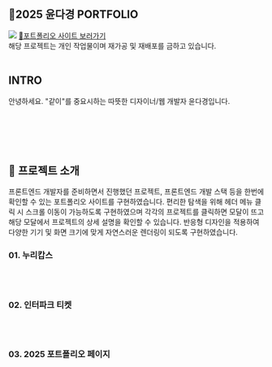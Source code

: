 ## 📝2025 윤다경 PORTFOLIO
<img src="./img/portfolio_06.gif">
<a href="https://yoondg.github.io/2025-yoondg-portfolio/">🍳포트폴리오 사이트 보러가기</a><br />
해당 프로젝트는 개인 작업물이며 재가공 및 재배포를 금하고 있습니다.
<br><br>
 

## INTRO
안녕하세요. "같이"를 중요시하는 따뜻한 디자이너/웹 개발자 윤다경입니다.

<br><br><br><br>



## 🍳 프로젝트 소개
프론트엔드 개발자를 준비하면서 진행했던 프로젝트, 프론트엔드 개발 스택 등을 한번에 확인할 수 있는 포트폴리오 사이트를 구현하였습니다. 편리한 탐색을 위해 헤더 메뉴 클릭 시 스크롤 이동이 가능하도록 구현하였으며 각각의 프로젝트를 클릭하면 모달이 뜨고 해당 모달에서 프로젝트의 상세 설명을 확인할 수 있습니다. 반응형 디자인을 적용하여 다양한 기기 및 화면 크기에 맞게 자연스러운 렌더링이 되도록 구현하였습니다.

### 01. 누리캅스

<br><br>

### 02. 인터파크 티켓
<br><br>

### 03. 2025 포트폴리오 페이지
<br><br>
 
   

<br><br><br><br><br><br>